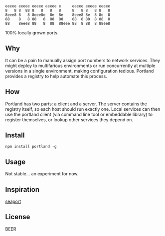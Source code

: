 ```
eeeee eeeee eeeee eeeee e     eeeee eeeee eeeee 
8   8 8  88 8   8   8   8     8   8 8   8 8   8 
8eee8 8   8 8eee8e  8e  8e    8eee8 8e  8 8e  8 
88    8   8 88   8  88  88    88  8 88  8 88  8 
88    8eee8 88   8  88  88eee 88  8 88  8 88ee8
```
100% locally grown ports.

## Why
It can be a pain to manually assign port numbers to network services. They might deploy to multifarious environments or run concurrently at multiple versions in a single environment, making configuration tedious. Portland provides a registry to help automate this process.

## How
Portland has two parts: a client and a server. The server contains the registry itself, so each host should run exactly one. Local services can then use the portland client (via command line tool or embeddable library) to register themselves, or lookup other services they depend on.

## Install
```npm install portland -g```

## Usage
Not stable... an experiment for now.

## Inspiration
[seaport](https://github.com/substack/seaport.git)

## License
BEER